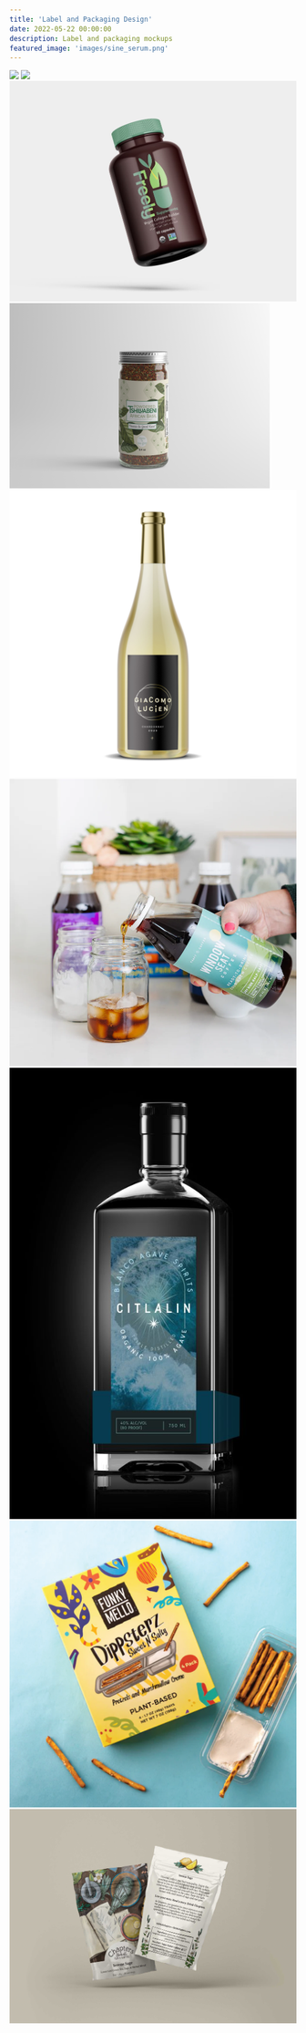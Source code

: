 ```yaml
---
title: 'Label and Packaging Design'
date: 2022-05-22 00:00:00
description: Label and packaging mockups
featured_image: 'images/sine_serum.png'
---
```


<div class="gallery" data-columns="4">
	<img src="/images/heliodorus2.jpeg">
	<img src="/images/sine_serum.png">
	<img src="/images/freely-bottle.JPG">
     	<img src="/images/basil3.png">
	<img src="/images/Chardonnay_square.jpg">
	<img src="/images/JoyRide_coldbrew.webp">
	<img src="/images/citlalin_mockup.jpg">
	<img src="/images/dippsterz.png">
	<img src="/images/serene_sage.jpg">
</div>
